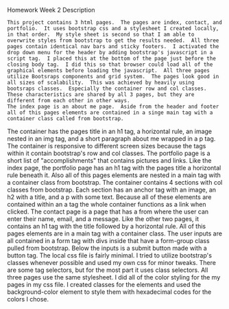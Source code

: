 Homework Week 2 Description

	This project contains 3 html pages.  The pages are index, contact, and portfolio.  It uses bootstrap css and a stylesheet I created locally, in that order.  My style sheet is second so that I am able to overwrite styles from bootstrap to get the results needed.  All three pages contain identical nav bars and sticky footers.  I activated the drop down menu for the header by adding bootstrap's javascript in a script tag.  I placed this at the bottom of the page just before the closing body tag.  I did this so that browser could load all of the graphical elements before loading the javascript.  All three pages utilize Bootsraps components and grid system.  The pages look good in all sizes of scalability.  This was achieved by heavily using bootsraps classes.  Especially the container row and col classes.  These characteristics are shared by all 3 pages, but they are different from each other in other ways.
	The index page is an about me page.  Aside from the header and footer all of this pages elements are contained in a singe main tag with a container class called from bootstrap. 
The container has the pages title in an h1 tag, a horizontal rule, an image nested in an img tag, and a short paragraph about me wrapped in a p tag.  The container is responsive to different screen sizes because the tags within it contain bootstrap's row and col classes.
	The portfolio page is a short list of "accomplishments" that contains pictures and links.  Like the index page, the portfolio page has an h1 tag with the pages title a horizontal rule beneath it.  Also all of this pages elements are nested in a main tag with a container class from bootstrap.  The container contains 4 sections with col classes from bootstrap.  Each section has an anchor tag with an image, an h2 with a title, and a p with some text.  Because all of these elements are contained within an a tag the whole container functions as a link when clicked.
	The contact page is a page that has a from where the user can enter their name, email, and a message.  Like the other two pages, it contains an h1 tag with the title followed by a horizontal rule.  All of this pages elements are in a main tag with a container class.  The user inputs are all contained in a form tag with divs inside that have a form-group class pulled from bootstrap.  Below the inputs is a submit button made with a button tag.
	The local css file is fairly minimal.  I tried to utilize bootstrap's classes whenever possible and used my own css for minor tweaks.  There are some tag selectors, but for the most part it uses class selectors.  All three pages use the same stylesheet.  I did all of the color styling for the my pages in my css file.  I created classes for the elements and used the background-color element to style them with hexadecimal codes for the colors I chose. 
